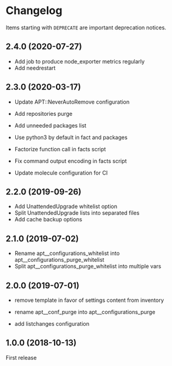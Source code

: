 # Changelog

Items starting with `DEPRECATE` are important deprecation notices.

## 2.4.0 (2020-07-27)

+ Add job to produce node_exporter metrics regularly
+ Add needrestart

## 2.3.0 (2020-03-17)

+ Update APT::NeverAutoRemove configuration
+ Add repositories purge
+ Add unneeded packages list

+ Use python3 by default in fact and packages
+ Factorize function call in facts script
+ Fix command output encoding in facts script
+ Update molecule configuration for CI

## 2.2.0 (2019-09-26)

+ Add UnattendedUpgrade whitelist option
+ Split UnattendedUpgrade lists into separated files
+ Add cache backup options

## 2.1.0 (2019-07-02)

+ Rename apt__configurations_whitelist into apt__configurations_purge_whitelist
+ Split apt__configurations_purge_whitelist into multiple vars

## 2.0.0 (2019-07-01)

+ remove template in favor of settings content from inventory
* rename apt__conf_purge into apt__configurations_purge
+ add listchanges configuration

## 1.0.0 (2018-10-13)

First release
